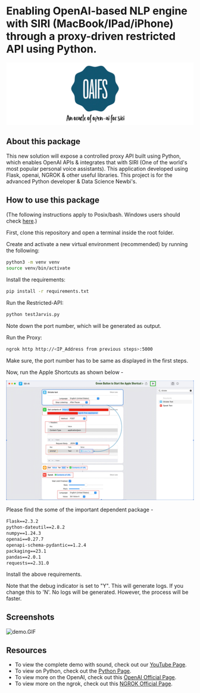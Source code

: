 # Enabling OpenAI-based NLP engine with SIRI (MacBook/IPad/iPhone) through a proxy-driven restricted API using Python.

![Logos.jpeg](Logos.jpeg)

## About this package

This new solution will expose a controlled proxy API built using Python, which enables OpenAI APIs & integrates that with SIRI (One of the world's most popular personal voice assistants). This application developed using Flask, openai, NGROK & other useful libraries. This project is for the advanced Python developer & Data Science Newbi's.


## How to use this package

(The following instructions apply to Posix/bash. Windows users should check
[here](https://docs.python.org/3/library/venv.html).)

First, clone this repository and open a terminal inside the root folder.

Create and activate a new virtual environment (recommended) by running
the following:

```bash
python3 -m venv venv
source venv/bin/activate
```

Install the requirements:

```bash
pip install -r requirements.txt
```

Run the Restricted-API:

```bash
python testJarvis.py
```

Note down the port number, which will be generated as output.

Run the Proxy:

```bash
ngrok http http://<IP_Address from previous steps>:5000
```

Make sure, the port number has to be same as displayed in the first steps.

Now, run the Apple Shortcuts as shown below -

![ShorcutsFin.jpg](ShorcutsFin.jpg)

Please find the some of the important dependent package -

```
Flask==2.3.2
python-dateutil==2.8.2
numpy==1.24.3
openai==0.27.7
openapi-schema-pydantic==1.2.4
packaging==23.1
pandas==2.0.1
requests==2.31.0

```

Install the above requirements.

Note that the debug indicator is set to "Y". This will generate logs. If you change this to 'N'. No logs will be generated. However, the process will be faster.

## Screenshots

![demo.GIF](demo.GIF)

## Resources

- To view the complete demo with sound, check out our [YouTube Page](https://youtu.be/xQW82Uy1OgA).
- To view on Python, check out the [Python Page](https://docs.python.org/3/).
- To view more on the OpenAI, check out this [OpenAI Official Page](https://platform.openai.com/examples).
- To view more on the ngrok, check out this [NGROK Official Page](https://ngrok.com/docs).
